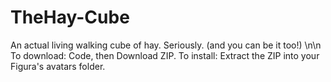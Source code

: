 # TheHay-Cube
An actual living walking cube of hay. Seriously. (and you can be it too!) \n\n To download: Code, then Download ZIP. To install: Extract the ZIP into your Figura's avatars folder.
